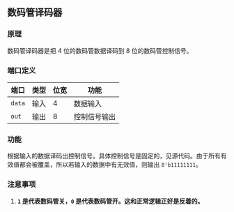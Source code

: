 ## 数码管译码器

### 原理

数码管译码器是把 4 位的数码管数据译码到 8 位的数码管控制信号。

### 端口定义

端口 | 类型 | 位宽 | 功能
--- | --- | --- | ---
`data` | 输入 | 4 | 数据输入
`out` | 输出 | 8 | 控制信号输出

### 功能

根据输入的数据译码出控制信号。具体控制信号是固定的，见源代码。由于所有有效值都会被覆盖，所以若输入的数据中有无效值，则输出 `8'b11111111`。

### 注意事项

1. **`1` 是代表数码管关，`0` 是代表数码管开。这和正常逻辑正好是反着的。**

